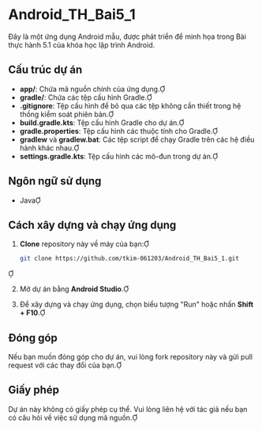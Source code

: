 # Android_TH_Bai5_1

Đây là một ứng dụng Android mẫu, được phát triển để minh họa trong Bài thực hành 5.1 của khóa học lập trình Android.

## Cấu trúc dự án

- **app/**: Chứa mã nguồn chính của ứng dụng.
- **gradle/**: Chứa các tệp cấu hình Gradle.
- **.gitignore**: Tệp cấu hình để bỏ qua các tệp không cần thiết trong hệ thống kiểm soát phiên bản.
- **build.gradle.kts**: Tệp cấu hình Gradle cho dự án.
- **gradle.properties**: Tệp cấu hình các thuộc tính cho Gradle.
- **gradlew** và **gradlew.bat**: Các tệp script để chạy Gradle trên các hệ điều hành khác nhau.
- **settings.gradle.kts**: Tệp cấu hình các mô-đun trong dự án.

## Ngôn ngữ sử dụng

- Java

## Cách xây dựng và chạy ứng dụng

1. **Clone** repository này về máy của bạn:

   ```bash
   git clone https://github.com/tkim-061203/Android_TH_Bai5_1.git
   ```


2. Mở dự án bằng **Android Studio**.

3. Để xây dựng và chạy ứng dụng, chọn biểu tượng "Run" hoặc nhấn **Shift + F10**.

## Đóng góp

Nếu bạn muốn đóng góp cho dự án, vui lòng fork repository này và gửi pull request với các thay đổi của bạn.

## Giấy phép

Dự án này không có giấy phép cụ thể. Vui lòng liên hệ với tác giả nếu bạn có câu hỏi về việc sử dụng mã nguồn.
